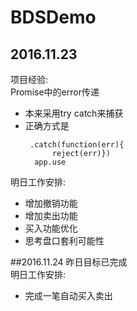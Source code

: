 # BDSDemo
## 2016.11.23  
项目经验:  
Promise中的error传递  
* 本来采用try catch来捕获  
* 正确方式是  
  ```  
   .catch(function(err){  
  		reject(err)})  
	app.use  
  ```  
明日工作安排:  
* 增加撤销功能  
* 增加卖出功能  
* 买入功能优化  
* 思考盘口套利可能性  

##2016.11.24
昨日目标已完成  
明日工作安排:  
* 完成一笔自动买入卖出  
